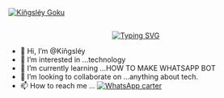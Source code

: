 <a href="https://imgbb.com/"><img src="https://i.ibb.co/t3tbKCJ/K-gsl-y-Goku.jpg" alt="Kíñgsléy Goku" border="0"></a>

## <!-- Typing SVG -->
<p align="center">
    <a href="https://github.com/Fadilzain">
        <img
        src="https://readme-typing-svg.herokuapp.com?size=30&width=800&lines=🤴✌️+Hi+am+kingsley+and+Still+learning+𝙾𝚏;how+to+deploy+and+create;best+regards+kingsley+plz+follow+And+we+should;work+together+on+More+Things🤖✌️."
            alt="Typing SVG"
        />
    </a>
</p>

- 👋 Hi, I’m @Kíñgsléy
- 👀 I’m interested in ...technology
- 🌱 I’m currently learning ...HOW TO MAKE WHATSAPP BOT
- 💞️ I’m looking to collaborate on ...anything about tech. 
- 📫 How to reach me ... [![WhatsApp carter](https://img.shields.io/badge/WhatsApp-25D366?style=for-the-badge&logo=whatsapp&logoColor=white)](https://wa.me/265889976968) 

<!---
Ife250/Ife250 is a ✨ special ✨ repository because its `README.md` (this file) appears on your GitHub profile.
You can click the Preview link to take a look at your changes.
--->

